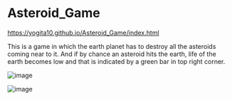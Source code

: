 # Asteroid_Game

https://yogita10.github.io/Asteroid_Game/index.html

This is a game in which the earth planet has to destroy all the asteroids coming near to it. And if by chance an asteroid hits the earth, life of the earth becomes low and that is indicated by a green bar in top right corner. 

![image](https://user-images.githubusercontent.com/54748438/115226391-d17a0580-a12c-11eb-91e2-4963028f2c04.png)

![image](https://user-images.githubusercontent.com/54748438/115226457-e35ba880-a12c-11eb-8b6d-88e6ae3cfa5a.png)

